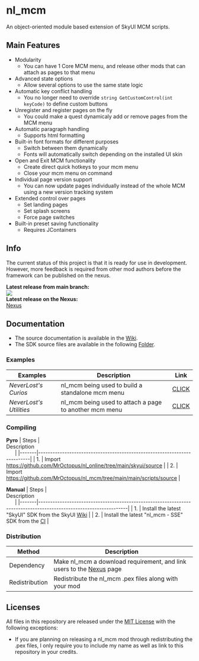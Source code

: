 # nl_mcm
An object-oriented module based extension of SkyUI MCM scripts.

## Main Features
* Modularity
	- You can have 1 Core MCM menu, and release other mods that can attach as pages to that menu
* Advanced state options
	- Allow several options to use the same state logic
* Automatic key conflict handling 
	- You no longer need to override `string GetCustomControl(int keyCode)` to define custom buttons
* Unregister and register pages on the fly 
	- You could make a quest dynamicaly add or remove pages from the MCM menu
* Automatic paragraph handling 
	- Supports html formatting
* Built-in font formats for different purposes
	- Switch between them dynamically
	- Fonts will automatically switch depending on the installed UI skin
* Open and Exit MCM functionality
	- Create direct quick hotkeys to your mcm menu
	- Close your mcm menu on command
* Individual page version support
	- You can now update pages individually instead of the whole MCM using a new version tracking system
* Extended control over pages
	- Set landing pages 
	- Set splash screens
	- Force page switches
* Built-in preset saving functionality
	- Requires JContainers

## Info
The current status of this project is that it is ready for use in development.
However, more feedback is required from other mod authors before the framework can be published on the nexus.

**Latest release from main branch:** \
[![](https://github.com/MrOctopus/nl_mcm/actions/workflows/ci.yml/badge.svg)](https://github.com/MrOctopus/nl_mcm/actions/workflows/ci.yml) \
**Latest release on the Nexus:**  \
[Nexus]()

## Documentation
* The source documentation is available in the [Wiki](https://github.com/MrOctopus/nl_mcm/wiki).
* The SDK source files are available in the following [Folder](https://github.com/MrOctopus/nl_mcm/tree/main/main/scripts/source).

### Examples
| Examples                | Description                                            | Link                                                                         |
|-------------------------|--------------------------------------------------------|------------------------------------------------------------------------------|
| *NeverLost's Curios*    | nl_mcm being used to build a standalone mcm menu       | [CLICK](https://github.com/MrOctopus/nl_mcm/tree/main/examples/nl_curios)    |
| *NeverLost's Utilities* | nl_mcm being used to attach a page to another mcm menu | [CLICK](https://github.com/MrOctopus/nl_mcm/tree/main/examples/nl_utilities) |

### Compiling
**Pyro**
| Steps | Description                                                                                                                                                                               |
|-------|--------------------------------------------------------------------------|
| 1.    | Import https://github.com/MrOctopus/nl_online/tree/main/skyui/source     |
| 2.    | Import https://github.com/MrOctopus/nl_mcm/tree/main/main/scripts/source |

**Manual**
| Steps | Description                                                                                                                                                                                                                        |
|-------|-------------------------------------------------------------------------------------------------------------------|
| 1.    | Install the latest "SkyUI" SDK from the SkyUI [Wiki](https://github.com/schlangster/skyui/wiki)                   |
| 2.    | Install the latest "nl_mcm - SSE" SDK from the [CI](https://github.com/MrOctopus/nl_mcm/actions/workflows/ci.yml) |

### Distribution
| Method         | Description                                                              |
|----------------|--------------------------------------------------------------------------|
| Dependency     | Make nl_mcm a download requirement, and link users to the [Nexus]() page |
| Redistribution | Redistribute the nl_mcm .pex files along with your mod                   |

## Licenses
All files in this repository are released under the [MIT License](LICENSE.md) with the following exceptions:
* If you are planning on releasing a nl_mcm mod through redistributing the .pex files, I only require you to include my name as well as link to this repository in your credits.
